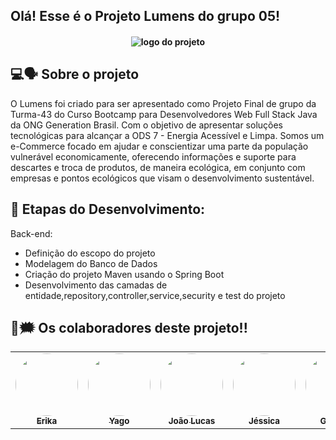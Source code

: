 ## Olá! Esse é o Projeto Lumens do grupo 05!

<h4 align="center">
<img align="center" alt="logo do projeto" src="https://media.discordapp.net/attachments/912136460294041681/932679854153953360/unknown.png"> 

## 💻🗣️ Sobre o projeto
O Lumens foi criado para ser apresentado como Projeto Final de grupo da Turma-43 do Curso Bootcamp para Desenvolvedores Web Full Stack Java da ONG Generation Brasil. Com o objetivo de apresentar soluções tecnológicas para alcançar a ODS 7 - Energia Acessível e Limpa.
Somos um e-Commerce focado em ajudar e conscientizar uma parte da população vulnerável economicamente, oferecendo informações e suporte para descartes e troca de produtos, de maneira ecológica, em conjunto com empresas e pontos ecológicos que visam  o desenvolvimento sustentável. 


## 🔧 Etapas do Desenvolvimento:
Back-end:  
- Definição do escopo do projeto
- Modelagem do Banco de Dados
- Criação do projeto Maven usando o Spring Boot
- Desenvolvimento das camadas de entidade,repository,controller,service,security e test do projeto



## 👤🗯 Os colaboradores deste projeto!!
<table>
<tr>
<td align="center"><a href="https://github.com/esyamamoto"><img style="border-radius: 50%;" 
src="https://cdn.discordapp.com/attachments/912136460294041681/932660487395631154/eu.jpg" width="100px;" alt=""/><br /><sub><b>Erika </b></sub></a><br /><a 
href="https://github.com/esyamamoto" title="GitHub Erika"></a></td> </a></td><td align="center"><a href="https://github.com/Yagocoelho"><img style="border-radius: 50%;" 
src="https://cdn.discordapp.com/attachments/912136460294041681/932660487970238464/yago.jpg" width="100px;" alt=""/><br /><sub><b>Yago</b></sub></a><br /><a href="https://github.com/Yagocoelho" 
title="GitHub Yago"</a></td><td align="center"><a 
href="https://github.com/LuukasOo"><img style="border-radius: 50%;" 
src="https://cdn.discordapp.com/attachments/912136460294041681/932660995854303262/jao.jpg" 
width="100px;" alt=""/><br /><sub><b>João Lucas</b></sub></a><br /><a
href="https://github.com/LuukasOo" title="GitHub João Lucas"></a></td> <td align="center"><a 
href="https://github.com/JessicaPersou"><img style="border-radius: 50%;" 
src="https://cdn.discordapp.com/attachments/912136460294041681/932681028017991690/ppp.png" width="100px;" alt=""/><br /><sub><b>Jéssica</b></sub></a><br /><a 
href="https://github.com/JessicaPersou" title="GitHub Jéssica"></a></td> <td align="center"><a href="https://github.com/gtamie"><img style="border-radius: 50%;" 
src="https://cdn.discordapp.com/attachments/912136460294041681/938493819312291940/giu.png" width="100px;" alt=""/><br /><sub><b>Giuliana</b></sub></a><br /><a 
href="https://https://github.com/gtamie" title="GitHub Giuliana"></a></td>
